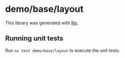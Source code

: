 # demo/base/layout

This library was generated with [Nx](https://nx.dev).

## Running unit tests

Run `nx test demo/base/layout` to execute the unit tests.
